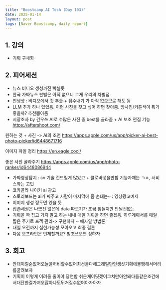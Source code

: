 ```yaml
---
title: "Boostcamp AI Tech (Day 103)"
date: 2025-01-14
layout: post
tags: [Naver Boostcamp, daily report]
---
```

## 1. 강의
- 기획 구체화

## 2. 피어세션
- 뉴스 비디오 생성까진 빡셀듯
- 한국 가짜뉴스 판별은 아직 없으니 그게 우리의 차별점
- 인생샷 : 비디오에서 컷 추출 + 점수내기 가 아직 없으므로 해도 됨
- LLM 추가 하나 있었음. 이런 사진을 찾고 싶어 하면 찾아줌. 방사진/커튼색이 뭐가 좋을까? 추천뽑아줌 
- 시장조사 by 건우쓰
AI로 수많은 사진 중 best를 골라줌 + AI 보조 편집 기능
https://aftershoot.com/

원하는 것 + 사진 -> AI의 조언
https://apps.apple.com/us/app/picker-ai-best-photo-picker/id6448671716

이미지 파일 정리
https://en.eagle.cool/

좋은 사진 골라주기
https://apps.apple.com/us/app/photo-ranker/id6448086944
- 가짜영상탐지 : cv 기술 건드릴게 많았고 + 클로바넣을만함 기능자체는 ㄱㅊ, 서비스화는 고민
- 코카콜라 나이키 ai 광고 
- 스토리보드는 ai가 짜주고 사람이 마지막에 좀 손대는~ : 영상광고예제
- 이미지 생성 정도면 있을 듯
- 집@세권은 나쁘진 않은데 data 따오기가 조금 힘들지만 안될건없는 
- 기획을 빡 잡고 가지 말고 하는 내내 매일 기획을 하면 좋겠음. 하루계획서를 매일 짧은 주기로 프젝 관리-> 구현하자 ~ 애자일 방법론
- 내일 오전까지 실현가능성 모아오고 최종 결론
- 다음 오프라인은 언제할까요? 범조쓰오면 정하자

## 3. 회고
- 안돼이럴순없어오늘을허비할수없어최선을다해그래일단인생샷기획에몰빵해서머리를굴려보자
- 기획이 이렇게 어려울 줄이야 당연함 쉬운게어딧겠어그치만아안돼다들같은조건에서대단한걸가져오잖아나도뒤쳐질수없어아자아자